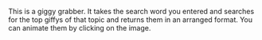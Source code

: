 This is a giggy grabber. It takes the search word you entered and searches for the top giffys of that topic and returns them in an arranged format. You can animate them by clicking on the image. 
